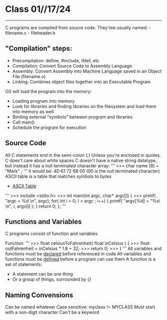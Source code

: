 # Class 01//17/24
-----------------------------------------------------------------------------------------------------------
C programs are compiled from soucre code. 
They'ree usually named: 
	- filename.c
	- fileheader.h

## "Compilation" steps:
* Precompilation: define, #include, ifdef, etc
* Compilation: Convert Source Code to Assembly Language
* Assembly: Convert Assembly into Machine Language saved in an Object File (filename.o)
* Linking: Combines object files together into an Executable Program

OS will load the program into the memory:
* Loading program into memory
* Look for libraries and finding libraries on the filesystem and load them into memory as well
* Binding external "symbols" between program and libraries
* Call main()
* Schedule the program for execution


## Source Code

All C statements end in the semi-colon (;)
Unless you're enclosed in quotes. C does't care about white spaces
C doesn't have a native string datatype, but instead it has a null terminated character array:
'''
	>>> char name [8] = "Mark" ;
'''
it would be: 4D 61 72 6B 00 (00 is the null terminated character)
ASCII table is a table that matches symbols to bytes

* [ASCII Table](https://www.sciencebuddies.org/science-fair-projects/references/ascii-table)

'''
	>>> include <stdio.h>
	>>> int main(int argc, char* argv[]) {
	>>> 	printf( "argc = %d \n", argc);
		    for( int i = 0; i < argc ; i++) {
			    printf( "argv[%d] = \"%s\ \n", i, argv[i] );
		    }
		    return 0;
	    };
'''

## Functions and Variables
C programs consist of function and variables

Function:
'''
    >>> float celsiusToFahrenheit( float inCelsius ) {
    >>>     float outFahrenheit = inCelsius * 1.8 + 32;
    >>> return 0;
    >>> }
'''
All variables and functions must be <u>declared</u> before referenced in code
All variables and functions must be <u>defined</u> before a program can use them
A function is a set of statements:
* A statement can be one thing
* Or a group of things, surrounded by {}

## Naming Convensions
Can be named whatever
Case sensitive: myclass != MYCLASS
Must start with a non-digit character
Can't be a keyword













